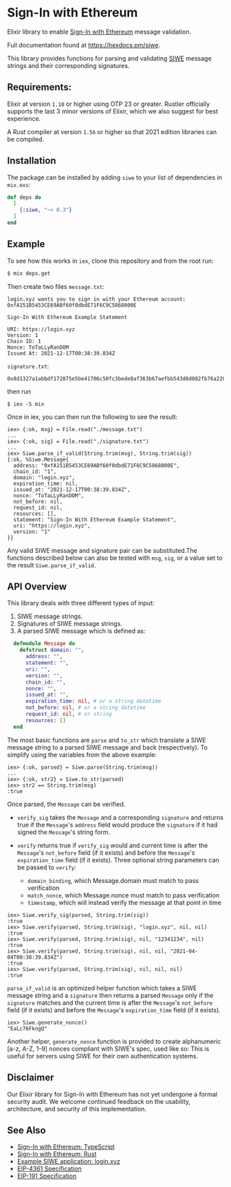 # Sign-In with Ethereum

Elixir library to enable [Sign-In with Ethereum](https://login.xyz) message validation.

Full documentation found at <https://hexdocs.pm/siwe>.

This library provides functions for parsing and validating [SIWE](https://eips.ethereum.org/EIPS/eip-4361) message strings and their corresponding signatures.

## Requirements:

Elixir at version `1.10` or higher using OTP 23 or greater. Rustler officially supports the last 3 minor versions of Elixir, which we also suggest for best experience.

A Rust compiler at version `1.56` or higher so that 2021 edition libraries can be compiled.

## Installation

The package can be installed by adding `siwe` to your list of dependencies in `mix.exs`:

```elixir
def deps do
  [
    {:siwe, "~> 0.3"}
  ]
end
```

## Example

To see how this works in `iex`, clone this repository and from the root run:

```bash
$ mix deps.get
```

Then create two files
`message.txt`:

```
login.xyz wants you to sign in with your Ethereum account:
0xfA151B5453CE69ABf60f0dbdE71F6C9C5868800E

Sign-In With Ethereum Example Statement

URI: https://login.xyz
Version: 1
Chain ID: 1
Nonce: ToTaLLyRanDOM
Issued At: 2021-12-17T00:38:39.834Z
```

`signature.txt`:

```
0x8d1327a1abbdf172875e5be41706c50fc3bede8af363b67aefbb543d6d082fb76a22057d7cb6d668ceba883f7d70ab7f1dc015b76b51d226af9d610fa20360ad1c
```

then run

```
$ iex -S mix
```

Once in iex, you can then run the following to see the result:

```
iex> {:ok, msg} = File.read("./message.txt")
...
iex> {:ok, sig} = File.read("./signature.txt")
...
iex> Siwe.parse_if_valid(String.trim(msg), String.trim(sig))
{:ok, %Siwe.Message{
  address: "0xfA151B5453CE69ABf60f0dbdE71F6C9C5868800E",
  chain_id: "1",
  domain: "login.xyz",
  expiration_time: nil,
  issued_at: "2021-12-17T00:38:39.834Z",
  nonce: "ToTaLLyRanDOM",
  not_before: nil,
  request_id: nil,
  resources: [],
  statement: "Sign-In With Ethereum Example Statement",
  uri: "https://login.xyz",
  version: "1"
}}
```

Any valid SIWE message and signature pair can be substituted.The functions described below can also be tested with `msg`, `sig`, or a value set to the result `Siwe.parse_if_valid`.

## API Overview

This library deals with three different types of input:

1. SIWE message strings.
2. Signatures of SIWE message strings.
3. A parsed SIWE message which is defined as:

```elixir
  defmodule Message do
    defstruct domain: "",
      address: "",
      statement: "",
      uri: "",
      version: "",
      chain_id: "",
      nonce: "",
      issued_at: "",
      expiration_time: nil, # or a string datetime
      not_before: nil, # or a string datetime
      request_id: nil, # or string
      resources: []
  end
```

The most basic functions are `parse` and `to_str` which translate a SIWE message string to a parsed SIWE message and back (respectively). To simplify using the variables from the above example:

```
iex> {:ok, parsed} = Siwe.parse(String.trim(msg))
...
iex> {:ok, str2} = Siwe.to_str(parsed)
iex> str2 == String.trim(msg)
:true
```

Once parsed, the `Message` can be verified.

- `verify_sig` takes the `Message` and a corresponding `signature` and returns true if the `Message`'s `address` field would produce the `signature` if it had signed the `Message`'s string form.

- `verify` returns true if `verify_sig` would and current time is after the `Message`'s `not_before` field (if it exists) and before the `Message`'s `expiration_time` field (if it exists). Three optional string parameters can be passed to `verify`:
  - `domain_binding`, which Message.domain must match to pass verification
  - `match_nonce`, which Message.nonce must match to pass verification
  - `timestamp`, which will instead verify the message at that point in time

```
iex> Siwe.verify_sig(parsed, String.trim(sig))
:true
iex> Siwe.verify(parsed, String.trim(sig), "login.xyz", nil, nil)
:true
iex> Siwe.verify(parsed, String.trim(sig), nil, "12341234", nil)
:true
iex> Siwe.verify(parsed, String.trim(sig), nil, nil, "2021-04-04T00:38:39.834Z")
:true
iex> Siwe.verify(parsed, String.trim(sig), nil, nil, nil)
:true
```

`parse_if_valid` is an optimized helper function which takes a SIWE message string and a `signature` then returns a parsed `Message` only if the `signature` matches and the current time is after the `Message`'s `not_before` field (if it exists) and before the `Message`'s `expiration_time` field (if it exists).

```
iex> Siwe.generate_nonce()
"EaLc76FkngQ"
```

Another helper, `generate_nonce` function is provided to create alphanumeric [a-z, A-Z, 1-9] nonces compliant with SIWE's spec, used like so:
This is useful for servers using SIWE for their own authentication systems.

## Disclaimer

Our Elixir library for Sign-In with Ethereum has not yet undergone a formal security
audit. We welcome continued feedback on the usability, architecture, and security
of this implementation.

## See Also

- [Sign-In with Ethereum: TypeScript](https://github.com/spruceid/siwe)
- [Sign-In with Ethereum: Rust](https://github.com/spruceid/siwe-rs)
- [Example SIWE application: login.xyz](https://login.xyz)
- [EIP-4361 Specification](https://eips.ethereum.org/EIPS/eip-4361)
- [EIP-191 Specification](https://eips.ethereum.org/EIPS/eip-191)
